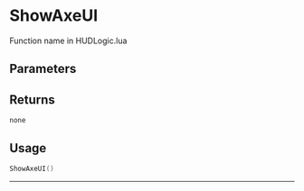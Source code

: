 # ShowAxeUI
Function name in HUDLogic.lua
## Parameters

## Returns
`none`
## Usage
```lua
ShowAxeUI()
```
---
